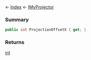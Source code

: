 ← [Index](Api-Index) ← [IMyProjector](Sandbox.ModAPI.Ingame.IMyProjector)

### Summary

```csharp
public int ProjectionOffsetX { get; }
```

### Returns

[int](https://docs.microsoft.com/en-us/dotnet/api/system.int32?view=netframework-4.6)


